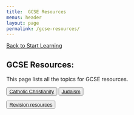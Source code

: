```yaml
---
title:  GCSE Resources
menus: header
layout: page
permalink: /gcse-resources/
---
```


[Back to Start Learning](/start-learning)
## GCSE Resources:
This page lists all the topics for GCSE resources.

<button class="btn btn-outline-secondary btn-lg">[Catholic Christianity](/gcse-resources/catholic-christianity/)</button>
<button class="btn btn-outline-secondary btn-lg">[Judaism](/gcse-resources/judaism/)</button>
<!--<button class="btn btn-outline-secondary btn-lg">[Themes](/gcse-resources/themes/)</button> -->
<button class="btn btn-outline-secondary btn-lg">[Revision resources](/gcse-resources/revision-resources/)</button>
